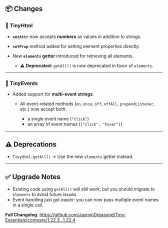 ## 📦 Changes

### 🔹 TinyHtml

* **`setAttr`** now accepts **numbers** as values in addition to strings.
* **`setProp`** method added for setting element properties directly.
* New **`elements` getter** introduced for retrieving all elements.

  * ⚠️ **Deprecated:** `getAll()` is now deprecated in favor of `elements`.

---

### 🔹 TinyEvents

* Added support for **multi-event strings**.

  * All event-related methods (`on`, `once`, `off`, `offAll`, `prependListener`, etc.) now accept both:

    * a single event name (`"click"`)
    * an array of event names (`["click", "hover"]`)

---

## ⚠️ Deprecations

* `TinyHtml.getAll()` → Use the new `elements` getter instead.

---

## ✅ Upgrade Notes

* Existing code using `getAll()` will still work, but you should migrate to `elements` to avoid future issues.
* Event handling just got easier: you can now pass multiple event names in a single call.

**Full Changelog**: https://github.com/JasminDreasond/Tiny-Essentials/compare/1.22.3...1.22.4